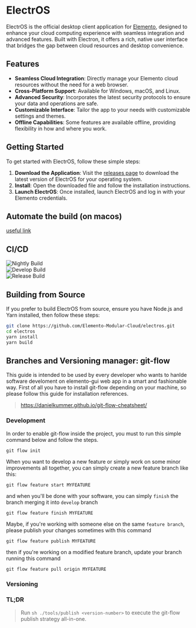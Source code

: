 # ElectrOS

ElectrOS is the official desktop client application for [Elemento](https://elemento.cloud), designed to enhance your cloud computing experience with seamless integration and advanced features. Built with Electron, it offers a rich, native user interface that bridges the gap between cloud resources and desktop convenience.

## Features

- **Seamless Cloud Integration**: Directly manage your Elemento cloud resources without the need for a web browser.
- **Cross-Platform Support**: Available for Windows, macOS, and Linux.
- **Advanced Security**: Incorporates the latest security protocols to ensure your data and operations are safe.
- **Customizable Interface**: Tailor the app to your needs with customizable settings and themes.
- **Offline Capabilities**: Some features are available offline, providing flexibility in how and where you work.

## Getting Started

To get started with ElectrOS, follow these simple steps:

1. **Download the Application**: Visit the [releases page](https://github.com/Elemento-Modular-Cloud/electros/releases) to download the latest version of ElectrOS for your operating system.
2. **Install**: Open the downloaded file and follow the installation instructions.
3. **Launch ElectrOS**: Once installed, launch ElectrOS and log in with your Elemento credentials.

## Automate the build (on macos)

[useful link](https://hackmd.io/@fferrando/rkpHytli0)

## CI/CD
![Nightly Build](https://github.com/Elemento-Modular-Cloud/elemento-gui/actions/workflows/nightly.yml/badge.svg?branch=develop) <br>
![Develop Build](https://github.com/Elemento-Modular-Cloud/elemento-gui/actions/workflows/beta.yml/badge.svg) <br>
![Release Build](https://github.com/Elemento-Modular-Cloud/elemento-gui/actions/workflows/release.yml/badge.svg?branch=main)


## Building from Source

If you prefer to build ElectrOS from source, ensure you have Node.js and Yarn installed, then follow these steps:

```sh
git clone https://github.com/Elemento-Modular-Cloud/electros.git
cd electros
yarn install
yarn build
```

## Branches and Versioning manager: git-flow 

This guide is intended to be used by every developer who wants to hanlde software develoment on elemento-gui web app in a smart and fashionable way.
First of all you have to install git-flow depending on your machine, so please follow this guide for installation references.
> https://danielkummer.github.io/git-flow-cheatsheet/

### Development

In order to enable git-flow inside the project, you must to run this simple command below and follow the steps.
```
git flow init
```

When you want to develop a new feature or simply work on some minor improvements all together, you can simply create a new feature branch like this:
```
git flow feature start MYFEATURE
```
and when you'll be done with your software, you can simply `finish` the branch merging it into `develop` branch

```
git flow feature finish MYFEATURE
```

Maybe, if you're working with someone else on the same `feature branch`, please publish your changes sometimes with this command
```
git flow feature publish MYFEATURE
```
then if you're working on a modified feature branch, update your branch running this command
```
git flow feature pull origin MYFEATURE
```

### Versioning

### TL;DR
> Run `sh ./tools/publish <version-number>` to execute the git-flow publish strategy all-in-one.
